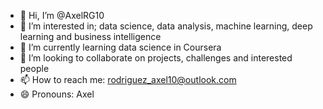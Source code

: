 - 👋 Hi, I’m @AxelRG10
- 👀 I’m interested in; data science, data analysis, machine learning, deep learning and business intelligence
- 🌱 I’m currently learning data science in Coursera
- 💞️ I’m looking to collaborate on projects, challenges and interested people
- 📫 How to reach me: rodriguez_axel10@outlook.com
- 😄 Pronouns: Axel

<!---
AxelRG10/AxelRG10 is a ✨ special ✨ repository because its `README.md` (this file) appears on your GitHub profile.
You can click the Preview link to take a look at your changes.
--->

